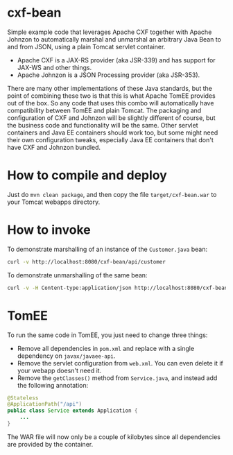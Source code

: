 # cxf-bean

Simple example code that leverages Apache CXF together with Apache Johnzon to automatically marshal and unmarshal an arbitrary Java Bean to and from JSON, using a plain Tomcat servlet container.

- Apache CXF is a JAX-RS provider (aka JSR-339) and has support for JAX-WS and other things.
- Apache Johnzon is a JSON Processing provider (aka JSR-353).

There are many other implementations of these Java standards, but the point of combining these two is that this is what Apache TomEE provides out of the box. So any code that uses this combo will automatically have compatibility between TomEE and plain Tomcat. The packaging and configuration of CXF and Johnzon will be slightly different of course, but the business code and functionality will be the same. Other servlet containers and Java EE containers should work too, but some might need their own configuration tweaks, especially Java EE containers that don't have CXF and Johnzon bundled.

# How to compile and deploy

Just do `mvn clean package`, and then copy the file `target/cxf-bean.war` to your Tomcat webapps directory.

# How to invoke

To demonstrate marshalling of an instance of the `Customer.java` bean:

```bash
curl -v http://localhost:8080/cxf-bean/api/customer
```

To demonstrate unmarshalling of the same bean:

```bash
curl -v -H Content-type:application/json http://localhost:8080/cxf-bean/api/customer -d '{"name":"Foo"}'
```

# TomEE

To run the same code in TomEE, you just need to change three things:

- Remove all dependencies in `pom.xml` and replace with a single dependency on `javax/javaee-api`.
- Remove the servlet configuration from `web.xml`. You can even delete it if your webapp doesn't need it.
- Remove the `getClasses()` method from `Service.java`, and instead add the following annotation:
```java
@Stateless
@ApplicationPath("/api")
public class Service extends Application {
    ...
}
```

The WAR file will now only be a couple of kilobytes since all dependencies are provided by the container.

